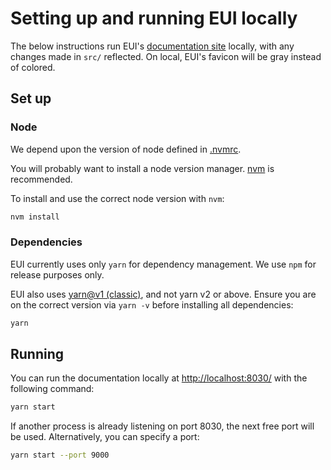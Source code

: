 # Setting up and running EUI locally

The below instructions run EUI's [documentation site](https://elastic.github.io/eui/) locally, with any changes made in `src/` reflected. On local, EUI's favicon will be gray instead of colored.

## Set up

### Node

We depend upon the version of node defined in [.nvmrc](../../.nvmrc).

You will probably want to install a node version manager. [nvm](https://github.com/nvm-sh/nvm) is recommended.

To install and use the correct node version with `nvm`:

```bash
nvm install
```

### Dependencies

EUI currently uses only `yarn` for dependency management. We use `npm` for release purposes only.

EUI also uses [yarn@v1 (classic)](https://classic.yarnpkg.com/en/docs/install), and not yarn v2 or above. Ensure you are on the correct version via `yarn -v` before installing all dependencies:

```bash
yarn
```

## Running

You can run the documentation locally at [http://localhost:8030/](http://localhost:8030/) with the following command:

```bash
yarn start
```

If another process is already listening on port 8030, the next free port will be used. Alternatively, you can specify a port:

```bash
yarn start --port 9000
```
